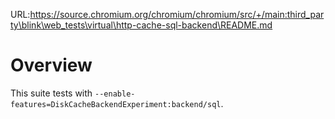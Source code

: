 URL:https://source.chromium.org/chromium/chromium/src/+/main:third_party\blink\web_tests\virtual\http-cache-sql-backend\README.md
# Overview

This suite tests with `--enable-features=DiskCacheBackendExperiment:backend/sql`.

